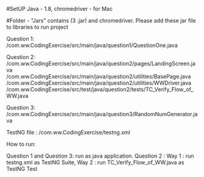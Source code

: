 #SetUP
Java - 1.8,
chromedriver - for Mac

#Folder - "Jars" contains (3 .jar) and chromedriver.
Please add these jar file to libraries to run project

Question 1:
/com.ww.CodingExercise/src/main/java/question1/QuestionOne.java

Question 2:
/com.ww.CodingExercise/src/main/java/question2/pages/LandingScreen.java
/com.ww.CodingExercise/src/main/java/question2/utilities/BasePage.java
/com.ww.CodingExercise/src/main/java/question2/utilities/WWDriver.java
/com.ww.CodingExercise/src/test/java/question2/tests/TC_Verify_Flow_of_WW.java

Question 3:
/com.ww.CodingExercise/src/main/java/question3/RandomNumGenerator.java

TestNG file :
/com.ww.CodingExercise/testng.xml


How to run:

Question 1 and Question 3: run as java application.
Question 2 :
Way 1 : run testng.xml as TestNG Suite,
Way 2 : run TC_Verify_Flow_of_WW.java as TestNG Test

